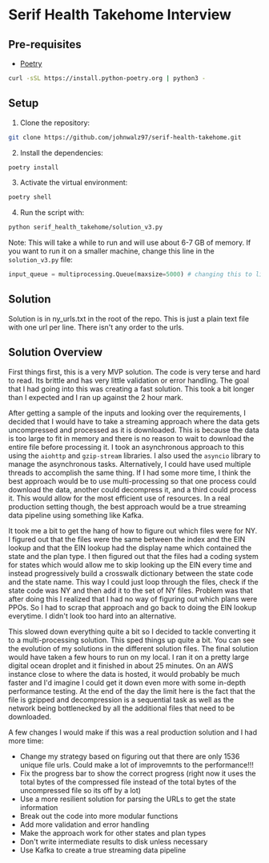 # Serif Health Takehome Interview

## Pre-requisites

- [Poetry](https://python-poetry.org/docs/#installation)

```bash
curl -sSL https://install.python-poetry.org | python3 -
```

## Setup

1. Clone the repository:

```bash
git clone https://github.com/johnwalz97/serif-health-takehome.git
```

2. Install the dependencies:

```bash
poetry install
```

3. Activate the virtual environment:

```bash
poetry shell
```

4. Run the script with:

```bash
python serif_health_takehome/solution_v3.py
```

Note: This will take a while to run and will use about 6-7 GB of memory. If you want to run it on a smaller machine, change this line in the `solution_v3.py` file:

```python
input_queue = multiprocessing.Queue(maxsize=5000) # changing this to like 1000 will use about 1-2 GBs of memory
```

## Solution

Solution is in ny_urls.txt in the root of the repo. This is just a plain text file with one url per line. There isn't any order to the urls.

## Solution Overview

First things first, this is a very MVP solution. The code is very terse and hard to read. Its brittle and has very little validation or error handling. The goal that I had going into this was creating a fast solution. This took a bit longer than I expected and I ran up against the 2 hour mark.

After getting a sample of the inputs and looking over the requirements, I decided that I would have to take a streaming approach where the data gets uncompressed and processed as it is downloaded. This is because the data is too large to fit in memory and there is no reason to wait to download the entire file before processing it. I took an asynchronous approach to this using the `aiohttp` and `gzip-stream` libraries. I also used the `asyncio` library to manage the asynchronous tasks. Alternatively, I could have used multiple threads to accomplish the same thing. If I had some more time, I think the best approach would be to use multi-processing so that one process could download the data, another could decompress it, and a third could process it. This would allow for the most efficient use of resources. In a real production setting though, the best approach would be a true streaming data pipeline using something like Kafka.

It took me a bit to get the hang of how to figure out which files were for NY. I figured out that the files were the same between the index and the EIN lookup and that the EIN lookup had the display name which contained the state and the plan type. I then figured out that the files had a coding system for states which would allow me to skip looking up the EIN every time and instead progressively build a crosswalk dictionary between the state code and the state name. This way I could just loop through the files, check if the state code was NY and then add it to the set of NY files. Problem was that after doing this I realized that I had no way of figuring out which plans were PPOs. So I had to scrap that approach and go back to doing the EIN lookup everytime. I didn't look too hard into an alternative.

This slowed down everything quite a bit so I decided to tackle converting it to a multi-processing solution. This sped things up quite a bit. You can see the evolution of my solutions in the different solution files. The final solution would have taken a few hours to run on my local. I ran it on a pretty large digital ocean droplet and it finished in about 25 minutes. On an AWS instance close to where the data is hosted, it would probably be much faster and I'd imagine I could get it down even more with some in-depth performance testing. At the end of the day the limit here is the fact that the file is gzipped and decompression is a sequential task as well as the network being bottlenecked by all the additional files that need to be downloaded.

A few changes I would make if this was a real production solution and I had more time:

- Change my strategy based on figuring out that there are only 1536 unique file urls. Could make a lot of improvemnts to the performance!!!
- Fix the progress bar to show the correct progress (right now it uses the total bytes of the compressed file instead of the total bytes of the uncompressed file so its off by a lot)
- Use a more resilient solution for parsing the URLs to get the state information
- Break out the code into more modular functions
- Add more validation and error handling
- Make the approach work for other states and plan types
- Don't write intermediate results to disk unless necessary
- Use Kafka to create a true streaming data pipeline
